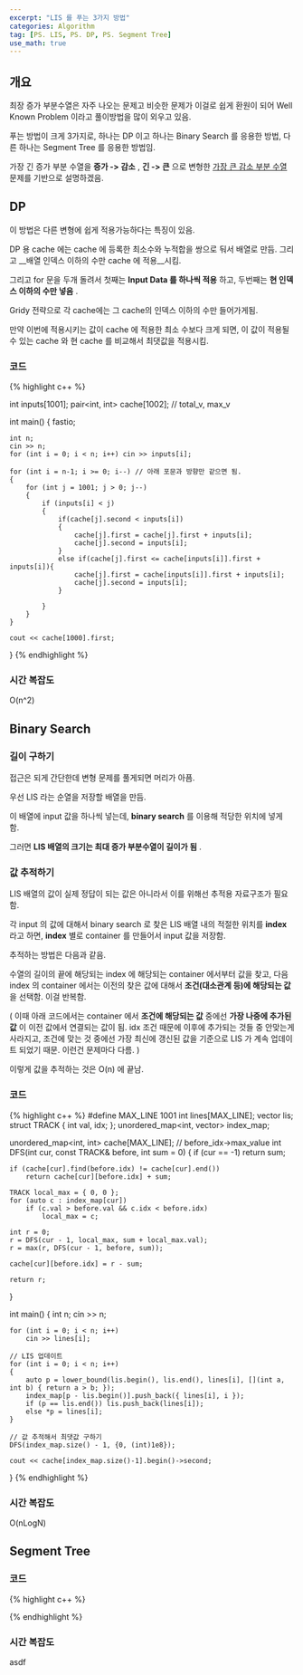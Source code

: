```yaml
---
excerpt: "LIS 를 푸는 3가지 방법"
categories: Algorithm
tag: [PS. LIS, PS. DP, PS. Segment Tree]
use_math: true
---
```

## 개요

최장 증가 부분수열은 자주 나오는 문제고 비슷한 문제가 이걸로 쉽게 환원이 되어 Well Known Problem 이라고 풀이방법을 많이 외우고 있음.

푸는 방법이 크게 3가지로, 하나는 DP 이고 하나는 Binary Search 를 응용한 방법, 다른 하나는 Segment Tree 를 응용한 방법임.

가장 긴 증가 부분 수열을 __증가 -> 감소__ , __긴 -> 큰__ 으로 변형한 [가장 큰 감소 부분 수열](https://www.acmicpc.net/problem/17216)  문제를 기반으로 설명하겠음.


## DP

이 방법은 다른 변형에 쉽게 적용가능하다는 특징이 있음.

DP 용 cache 에는 cache 에 등록한 최소수와 누적합을 쌍으로 둬서 배열로 만듬. 그리고 __배열 인덱스 이하의 수만 cache 에 적용__시킴.

그리고 for 문을 두개 돌려서 첫째는 __Input Data 를 하나씩 적용__ 하고, 두번째는 __현 인덱스 이하의 수만 넣음__ .

Gridy 전략으로 각 cache에는 그 cache의 인덱스 이하의 수만 들어가게됨. 

만약 이번에 적용시키는 값이 cache 에 적용한 최소 수보다 크게 되면, 이 값이 적용될 수 있는 cache 와 현 cache 를 비교해서 최댓값을 적용시킴. 

### 코드

{% highlight c++ %}

int inputs[1001];
pair<int, int> cache[1002]; // total_v, max_v

int main()
{
	fastio;

	int n; 
	cin >> n;
	for (int i = 0; i < n; i++) cin >> inputs[i];

	for (int i = n-1; i >= 0; i--) // 아래 포문과 방향만 같으면 됨.
	{
		for (int j = 1001; j > 0; j--)
		{
			if (inputs[i] < j)
			{
				if(cache[j].second < inputs[i])
				{
					cache[j].first = cache[j].first + inputs[i];
					cache[j].second = inputs[i];
				}
				else if(cache[j].first <= cache[inputs[i]].first + inputs[i]){
					cache[j].first = cache[inputs[i]].first + inputs[i];
					cache[j].second = inputs[i];
				}

			}
		}
	}

	cout << cache[1000].first;
}
{% endhighlight %}

### 시간 복잡도

O(n^2)


## Binary Search

### 길이 구하기 <br/>

접근은 되게 간단한데 변형 문제를 풀게되면 머리가 아픔.

우선 LIS 라는 순열을 저장할 배열을 만듬.

이 배열에 input 값을 하나씩 넣는데,  __binary search__ 를 이용해 적당한 위치에 넣게 함.

그러면 __LIS 배열의 크기는 최대 증가 부분수열이 길이가 됨__ .

### 값 추적하기 <br/>

LIS 배열의 값이 실제 정답이 되는 값은 아니라서 이를 위해선 추적용 자료구조가 필요함.

각 input 의 값에 대해서 binary search 로 찾은 LIS 배열 내의 적절한 위치를 __index__ 라고 하면, __index__ 별로 container 를 만들어서 input 값을 저장함.

추적하는 방법은 다음과 같음.

수열의 길이의 끝에 해당되는 index 에 해당되는 container 에서부터 값을 찾고, 다음 index 의 container 에서는 이전의 찾은 값에 대해서 __조건(대소관계 등)에 해당되는 값__ 을 선택함. 이걸 반복함.

( 이때 아래 코드에서는 container 에서 __조건에 해당되는 값__ 중에선 __가장 나중에 추가된 값__ 이 이전 값에서 연결되는 값이 됨. idx 조건 때문에 이후에 추가되는 것들 중 안맞는게 사라지고, 조건에 맞는 것 중에선 가장 최신에 갱신된 값을 기준으로 LIS 가 계속 업데이트 되었기 때문. 이런건 문제마다 다름. ) 

이렇게 값을 추적하는 것은 O(n) 에 끝남.


### 코드

{% highlight c++ %}
#define MAX_LINE 1001
int lines[MAX_LINE];
vector<int> lis;
struct TRACK { int val, idx; };
unordered_map<int, vector<TRACK>> index_map;

unordered_map<int, int> cache[MAX_LINE];  // before_idx->max_value
int DFS(int cur, const TRACK& before, int sum = 0)
{
	if (cur == -1) return sum;
	
	if (cache[cur].find(before.idx) != cache[cur].end())
		return cache[cur][before.idx] + sum;

	TRACK local_max = { 0, 0 };
	for (auto c : index_map[cur])
		if (c.val > before.val && c.idx < before.idx)
			local_max = c;
	 
	int r = 0;
	r = DFS(cur - 1, local_max, sum + local_max.val);
	r = max(r, DFS(cur - 1, before, sum));

	cache[cur][before.idx] = r - sum;

	return r;
}

int main()
{
	int n;
	cin >> n;

	for (int i = 0; i < n; i++)
		cin >> lines[i];

	// LIS 업데이트
	for (int i = 0; i < n; i++)
	{
		auto p = lower_bound(lis.begin(), lis.end(), lines[i], [](int a, int b) { return a > b; });
		index_map[p - lis.begin()].push_back({ lines[i], i });
		if (p == lis.end()) lis.push_back(lines[i]);
		else *p = lines[i];
	}
	
	// 값 추적해서 최댓값 구하기
	DFS(index_map.size() - 1, {0, (int)1e8});

	cout << cache[index_map.size()-1].begin()->second;
}
{% endhighlight %}

### 시간 복잡도

O(nLogN)

## Segment Tree

### 코드

{% highlight c++ %}


{% endhighlight %}

### 시간 복잡도

asdf

